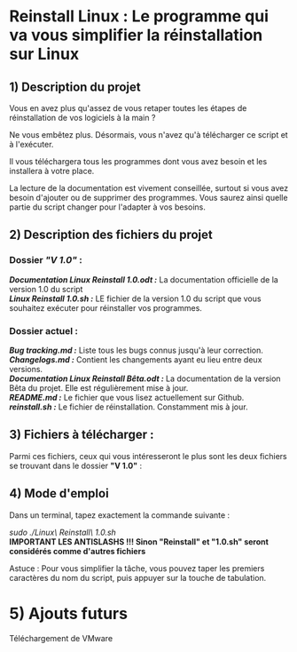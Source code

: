 # Reinstall Linux : Le programme qui va vous simplifier la réinstallation sur Linux

## 1) Description du projet

Vous en avez plus qu'assez de vous retaper toutes les étapes de réinstallation de vos logiciels à la main ?

Ne vous embêtez plus. Désormais, vous n'avez qu'à télécharger ce script et à l'exécuter.

Il vous téléchargera tous les programmes dont vous avez besoin et les installera à votre place.

La lecture de la documentation est vivement conseillée, surtout si vous avez besoin d'ajouter ou de supprimer des programmes. Vous saurez ainsi quelle partie du script changer pour l'adapter à vos besoins.


## 2) Description des fichiers du projet

### Dossier _"V 1.0"_ :
*__Documentation Linux Reinstall 1.0.odt :__* La documentation officielle de la version 1.0 du script  
*__Linux Reinstall 1.0.sh :__* LE fichier de la version 1.0 du script que vous souhaitez exécuter pour réinstaller vos programmes.  


### Dossier actuel :
*__Bug tracking.md :__* Liste tous les bugs connus jusqu'à leur correction.  
*__Changelogs.md :__* Contient les changements ayant eu lieu entre deux versions.  
*__Documentation Linux Reinstall Bêta.odt :__* La documentation de la version Bêta du projet. Elle est régulièrement mise à jour.  
*__README.md :__* Le fichier que vous lisez actuellement sur Github.  
*__reinstall.sh :__* Le fichier de réinstallation. Constamment mis à jour.

## 3) Fichiers à télécharger :

Parmi ces fichiers, ceux qui vous intéresseront le plus sont les deux fichiers se trouvant dans le dossier **"V 1.0"** :  

## 4) Mode d'emploi

Dans un terminal, tapez exactement la commande suivante :

_sudo ./Linux\ Reinstall\ 1.0.sh_  
__IMPORTANT LES ANTISLASHS !!! Sinon "Reinstall" et "1.0.sh" seront considérés comme d'autres fichiers__    

Astuce : Pour vous simplifier la tâche, vous pouvez taper les premiers caractères du nom du script, puis appuyer sur la touche de tabulation.

# 5) Ajouts futurs

Téléchargement de VMware
